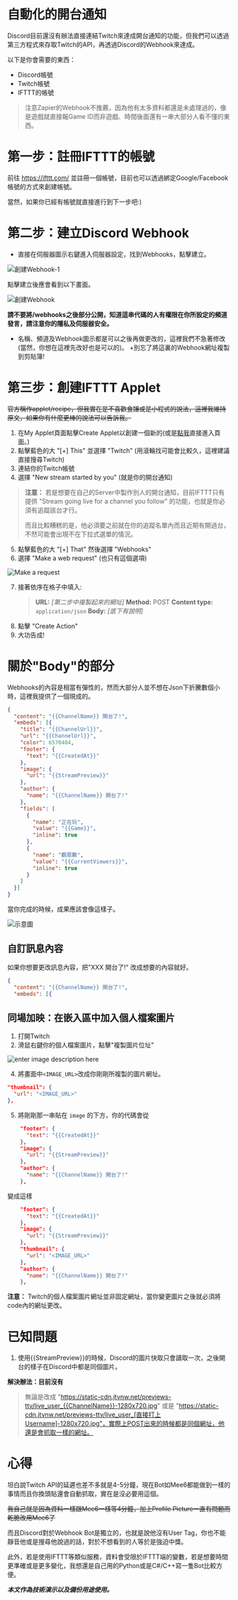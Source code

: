 # 自動化的開台通知
Discord目前還沒有辦法直接連結Twitch來達成開台通知的功能，但我們可以透過第三方程式來存取Twitch的API，再透過Discord的Webhook來達成。

以下是你會需要的東西：
+ Discord帳號
+ Twitch帳號
+ IFTTT的帳號

> 注意Zapier的Webhook不推薦，因為他有太多資料都還是未處理過的，像是遊戲就直接報Game ID而非遊戲、時間後面還有一串大部分人看不懂的東西。

# 第一步：註冊IFTTT的帳號
前往 https://ifttt.com/ 並註冊一個帳號，目前也可以透過綁定Google/Facebook帳號的方式來創建帳號。

當然，如果你已經有帳號就直接進行到下一步吧:)

# 第二步：建立Discord Webhook
+ 直接在伺服器圖示右鍵進入伺服器設定，找到Webhooks，點擊建立。

![創建Webhook-1](https://i.imgur.com/a0xTBkR.png)

點擊建立後應會看到以下畫面。

![創建Webhook](https://i.imgur.com/1ddw241.png)

**請不要將/webhooks之後部分公開，知道這串代碼的人有權限在你所設定的頻道發言，請注意你的隱私及伺服器安全。**

+ 名稱、頻道及Webhook圖示都是可以之後再做更改的，這裡我們不急著修改(當然，你想在這裡先改好也是可以的)。
+別忘了將這裏的Webhook網址複製到剪貼簿!

# 第三步：創建IFTTT Applet
~~官方稱作applet/recipe，但我實在是不喜歡食譜或是小程式的說法，這裡我維持原文，如果你有什麼更棒的說法可以告訴我。~~

1. 在My Applet頁面點擊Create Applet以創建一個新的(或是[點我](https://ifttt.com/create)直接進入頁面。)
2. 點擊藍色的大 "[+] This" 並選擇 "Twitch" (用滾輪找可能會比較久，這裡建議直接搜尋Twitch)
3. 連結你的Twitch帳號
4. 選擇 "New stream started by you" (就是你的開台通知)
> **注意：**
> 若是想要在自己的Server中製作別人的開台通知，目前IFTTT只有提供 "Stream going live for a channel you follow" 的功能，也就是你必須有追蹤該台才行。
>
> 而且比較糟糕的是，他必須要之前就在你的追蹤名單內而且近期有開過台，不然可能會出現不在下拉式選單的情況。

5. 點擊藍色的大 "[+] That" 然後選擇 "Webhooks"
6. 選擇 "Make a web request" (也只有這個選項)

![Make a request](https://i.imgur.com/PgfAYDB.png)

7. 接著依序在格子中填入:
   > **URL:** _[第二步中複製起來的網址]_
   > **Method:** POST
   > **Content type:** `application/json`
   > **Body:** _[底下有說明]_
8. 點擊 "Create Action"
9. 大功告成!

# 關於"Body"的部分
Webhooks的內容是相當有彈性的，然而大部分人並不想在Json下折騰數個小時，這裡我提供了一個現成的。
```json
{
  "content": "{{ChannelName}} 開台了!",
  "embeds": [{
    "title": "{{ChannelUrl}}",
    "url": "{{ChannelUrl}}",
    "color": 6570404,
    "footer": {
      "text": "{{CreatedAt}}"
    },
    "image": {
      "url": "{{StreamPreview}}"
    },
    "author": {
      "name": "{{ChannelName}} 開台了!"
    },
    "fields": [
      {
        "name": "正在玩",
        "value": "{{Game}}",
        "inline": true
      },
      {
        "name": "觀眾數",
        "value": "{{CurrentViewers}}",
        "inline": true
      }
    ]
  }]
}
```
當你完成的時候，成果應該會像這樣子。

![示意圖](https://i.imgur.com/5NaoOST.png)

## 自訂訊息內容
如果你想要更改訊息內容，把"XXX 開台了!" 改成想要的內容就好。
```json
{
  "content": "{{ChannelName}} 開台了!",
  "embeds": [{
```

## 同場加映：在嵌入區中加入個人檔案圖片
1. 打開Twitch
2. 滑鼠右鍵你的個人檔案圖片，點擊"複製圖片位址"

![enter image description here](https://i.imgur.com/dYAMj9y.png)

4. 將畫面中`<IMAGE_URL>`改成你剛剛所複製的圖片網址。
```json
"thumbnail": {
  "url": "<IMAGE_URL>"
},
```
5. 將剛剛那一串貼在 `image` 的下方，你的代碼會從
```json
    "footer": {
      "text": "{{CreatedAt}}"
    },
    "image": {
      "url": "{{StreamPreview}}"
    },
    "author": {
      "name": "{{ChannelName}} 開台了!"
    },
```
變成這樣
```json
    "footer": {
      "text": "{{CreatedAt}}"
    },
    "image": {
      "url": "{{StreamPreview}}"
    },
    "thumbnail": {
      "url": "<IMAGE_URL>"
    },
    "author": {
      "name": "{{ChannelName}} 開台了!"
    },
```

**注意：** 
Twitch的個人檔案圖片網址並非固定網址，當你變更圖片之後就必須將code內的網址更改。

# 已知問題
1. 使用{{StreamPreview}}的時候，Discord的圖片快取只會讀取一次，之後開台的樣子在Discord中都是同個圖片。

**解決辦法：目前沒有**
> 無論是改成 "https://static-cdn.jtvnw.net/previews-ttv/live_user_{{ChannelName}}-1280x720.jpg" 或是 "https://static-cdn.jtvnw.net/previews-ttv/live_user_[直接打上Username]-1280x720.jpg"，實際上POST出來的時候都是同個網址，他還是會抓取一樣的網址。
 
# 心得
坦白說Twitch API的延遲也差不多就是4-5分鐘，現在Bot如Mee6都能做到一樣的事情而且你換頭貼還會自動抓取，實在是沒必要用這個。

~~我自己就是因為資料一樣跟Mee6一樣等4分鐘，加上Profile Picture一直有問題而乾脆改用Mee6了~~

而且Discord對於Webhook Bot是獨立的，也就是說他沒有User Tag，你也不能靜音他或是搜尋他說過的話，對於不想看到的人等於是強迫中獎。

此外，若是使用IFTTT等類似服務，資料會受限於IFTTT端的變數，若是想要時間更準確或是更多變化，我想還是自己用的Python或是C#/C++寫一隻Bot比較方便。

***本文作為技術演示以及備份用途使用。***
